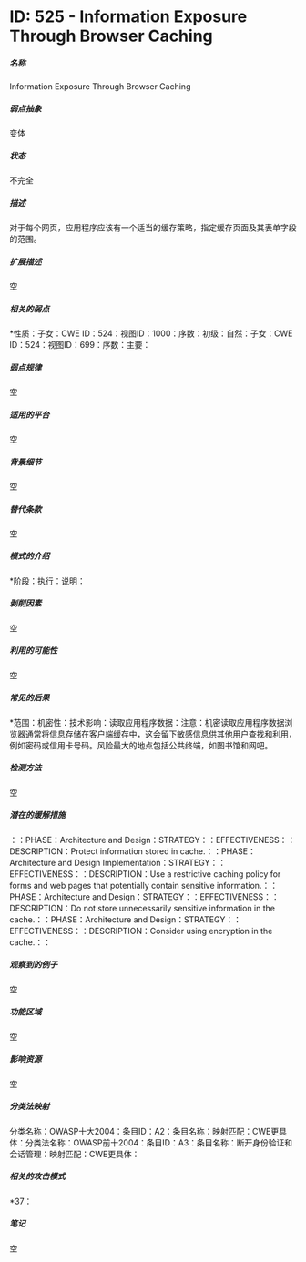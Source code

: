 # ID: 525 - Information Exposure Through Browser Caching
<h5>名称</h5>Information Exposure Through Browser Caching
<h5>弱点抽象</h5>变体
<h5>状态</h5>不完全
<h5>描述</h5>对于每个网页，应用程序应该有一个适当的缓存策略，指定缓存页面及其表单字段的范围。
<h5>扩展描述</h5>空
<h5>相关的弱点</h5>*性质：子女：CWE ID：524：视图ID：1000：序数：初级：自然：子女：CWE ID：524：视图ID：699：序数：主要：
<h5>弱点规律</h5>空
<h5>适用的平台</h5>空
<h5>背景细节</h5>空
<h5>替代条款</h5>空
<h5>模式的介绍</h5>*阶段：执行：说明：
<h5>剥削因素</h5>空
<h5>利用的可能性</h5>空
<h5>常见的后果</h5>*范围：机密性：技术影响：读取应用程序数据：注意：机密读取应用程序数据浏览器通常将信息存储在客户端缓存中，这会留下敏感信息供其他用户查找和利用，例如密码或信用卡号码。风险最大的地点包括公共终端，如图书馆和网吧。
<h5>检测方法</h5>空
<h5>潜在的缓解措施</h5>：：PHASE：Architecture and Design：STRATEGY：：EFFECTIVENESS：：DESCRIPTION：Protect information stored in cache.：：PHASE：Architecture and Design Implementation：STRATEGY：：EFFECTIVENESS：：DESCRIPTION：Use a restrictive caching policy for forms and web pages that potentially contain sensitive information.：：PHASE：Architecture and Design：STRATEGY：：EFFECTIVENESS：：DESCRIPTION：Do not store unnecessarily sensitive information in the cache.：：PHASE：Architecture and Design：STRATEGY：：EFFECTIVENESS：：DESCRIPTION：Consider using encryption in the cache.：：
<h5>观察到的例子</h5>空
<h5>功能区域</h5>空
<h5>影响资源</h5>空
<h5>分类法映射</h5>分类名称：OWASP十大2004：条目ID：A2：条目名称：映射匹配：CWE更具体：分类法名称：OWASP前十2004：条目ID：A3：条目名称：断开身份验证和会话管理：映射匹配：CWE更具体：
<h5>相关的攻击模式</h5>*37：
<h5>笔记</h5>空

